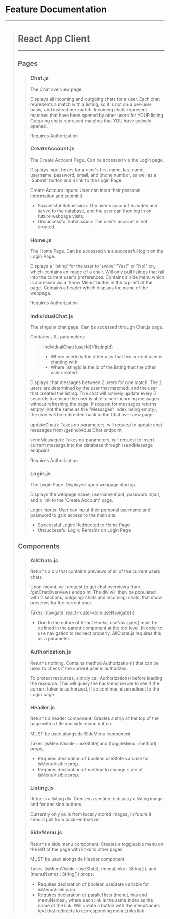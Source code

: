 # Feature Documentation
---
<blockquote>

# React App Client
---
## Pages
<blockquote>

### Chat.js
The Chat overview page.

Displays all incoming and outgoing chats for a user. Each chat represents a match with a listing, so it is not on a per-user basis, and instead per-match.
Incoming chats represent matches that have been opened by other users for YOUR listing.
Outgoing chats represent matches that YOU have actively opened.

Requires Authorization

### CreateAccount.js
The Create Account Page. Can be accessed via the Login page.

Displays input boxes for a user's first name, last name, username, password, email, and phone number, as well as a 'Submit' button and a link to the Login Page.

Create Account Inputs:
User can input their personal information and submit it.
- Successful Submission: The user's account is added and saved to the database, and the user can then log in on future webpage visits.
- Unsuccessful Submission: The user's account is not created.

### Home.js
The Home Page. Can be accessed via a successful login on the Login Page.

Displays a 'listing' for the user to 'swipe' "Yes!" or "No!" on, which contains an image of a chair.
Will only pull listings that fall into the current user's preferences.
Contains a side menu which is accessed via a 'Show Menu' button in the top-left of the page.
Contains a header which displays the name of the webpage.

Requires Authorization

### IndividualChat.js
The singular chat page. Can be accessed through Chat.js page.

Contains URL parameters:
<blockquote>

IndividualChat/{userId}/{listingId}
- Where userId is the other user that the current user is chatting with.
- Where listingId is the id of the listing that the other user created.

</blockquote>

Displays chat messages between 2 users for one match. The 2 users are determined by the user that matched, and the user that created the listing.
The chat will actively update every 5 seconds to ensure the user is able to see incoming messages without refreshing the page.
If request for messages returns empty (not the same as the "Messages" index being empty), the user will be redirected back to the Chat overview page.

updateChat(): Takes no parameters, will request to update chat messages from /getIndividualChat endpoint

sendMessage(): Takes no parameters, will request to insert current message into the database through /sendMessage endpoint

Requires Authorization

### Login.js
The Login Page. Displayed upon webpage startup.

Displays the webpage name, username input, password input, and a link to the 'Create Account' page.

Login Inputs:
User can input their personal username and password to gain access to the main site.
- Successful Login: Redirected to Home Page
- Unsuccessful Login: Remains on Login Page

</blockquote>

## Components
<blockquote>

### AllChats.js
Returns a div that contains previews of all of the current users chats.

Upon mount, will request to get chat overviews from /getChatOverviews endpoint. The div will then be populated with 2 sections, outgoing-chats and incoming-chats, that show previews for the current user.

Takes (navigate: react-router-dom.useNavigate())
- Due to the nature of React Hooks, useNavigate() must be defined in the parent component at the top level. In order to use navigation to redirect properly, AllChats.js requires this as a parameter.

### Authorization.js
Returns nothing. Contains method Authorization() that can be used to check if the current user is authorized.

To protect resources, simply call Authorization() before loading the resource.
This will query the back-end server to see if the current token is authorized, if so continue, else redirect to the Login page.

### Header.js
Returns a header component. Creates a strip at the top of the page with a title and side-menu button.

MUST be used alongside SideMenu component 

Takes (isMenuVisible : useState) and (toggleMenu : method) props.
- Requires declaration of boolean useState variable for isMenuVisible prop.
- Requires declaration of method to change state of isMenuVisible prop.

### Listing.js
Returns a listing div. Creates a section to display a listing image and for decision buttons.

Currently only pulls from locally stored images, in future it should pull from back-end server.

### SideMenu.js
Returns a side menu component. Creates a toggleable menu on the left of the page with links to other pages.

MUST be used alongside Header component

Takes (isMenuVisible : useState), (menuLinks : String[]), and (menuNames : String[]) props.
- Requires declaration of boolean useState variable for isMenuVisile prop.
- Requires declaration of parallel lists (menuLinks and menuNames), where each link is the same index as the name of the link. Will create a button with the    menuNames text that redirects to corresponding menuLinks link

</blockquote>

</blockquote>
